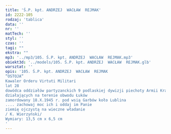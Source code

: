 ```yaml
---
title: 'Ś.P. kpt. ANDRZEJ  WACŁAW  REJMAK'
id: 2222-105
rodzaj: 'tablica'
data: ''
nr: ''
matTech: ''
styl: ''
czas: ''
tagi: ""
ekstra: ""
mp3: '../mp3/105. Ś.P. kpt. ANDRZEJ  WACŁAW  REJMAK.mp3'
obiekt3d: '../models/105. Ś.P. kpt. ANDRZEJ  WACŁAW  REJMAK.glb'
warsztat: ''
opis: '105. Ś.P. kpt. ANDRZEJ  WACŁAW  REJMAK
”OSTOJA”
Kawaler Orderu Virtuti Militari
lat 28
dowódca oddziałów partyzanckich 9 podlaskiej dywizji piechoty Armii Krajowej
działających na terenie obwodu Łuków
zamordowany 18.X.1945 r. pod wsią Garbów koło Lublina
.... zachowaj moc ich i oddaj im Panie
ziemię ojczystą na wieczne władanie
/ K. Wierzyński/
Wymiary: 13,5 cm x 6,5 cm
'
---
```


